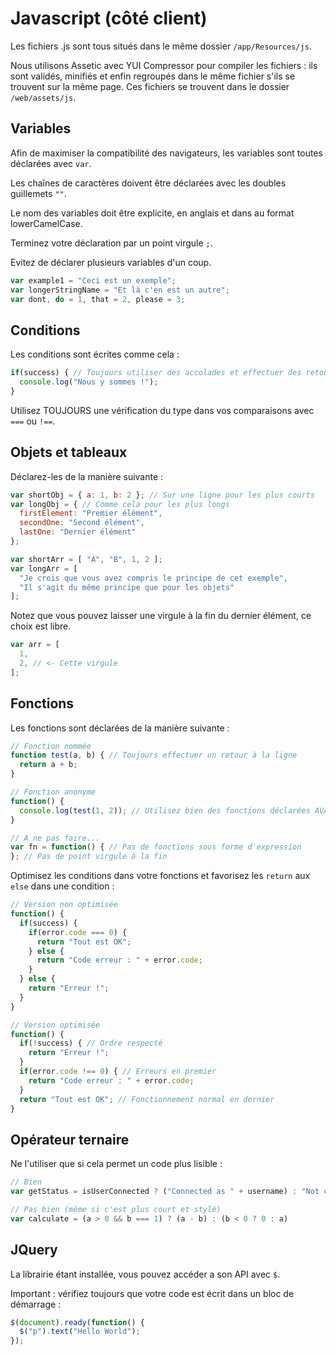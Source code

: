 # Javascript (côté client)

Les fichiers .js sont tous situés dans le même dossier `/app/Resources/js`.

Nous utilisons Assetic avec YUI Compressor pour compiler les fichiers : ils sont validés, minifiés et enfin regroupés
dans le même fichier s'ils se trouvent sur la même page. Ces fichiers se trouvent dans le dossier `/web/assets/js`.

## Variables
Afin de maximiser la compatibilité des navigateurs, les variables sont toutes déclarées avec `var`.

Les chaînes de caractères doivent être déclarées avec les doubles guillemets `""`.

Le nom des variables doit être explicite, en anglais et dans au format lowerCamelCase.

Terminez votre déclaration par un point virgule `;`.

Evitez de déclarer plusieurs variables d'un coup.

```javascript
var example1 = "Ceci est un exemple";
var longerStringName = "Et là c'en est un autre";
var dont, do = 1, that = 2, please = 3;
```

## Conditions
Les conditions sont écrites comme cela :
```javascript
if(success) { // Toujours utiliser des accolades et effectuer des retours à la ligne
  console.log("Nous y sommes !");
}
```

Utilisez TOUJOURS une vérification du type dans vos comparaisons avec `===` ou `!==`.

## Objets et tableaux
Déclarez-les de la manière suivante :
```javascript
var shortObj = { a: 1, b: 2 }; // Sur une ligne pour les plus courts
var longObj = { // Comme cela pour les plus longs
  firstElement: "Premier élément",
  secondOne: "Second élément",
  lastOne: "Dernier élément"
};

var shortArr = [ "A", "B", 1, 2 ];
var longArr = [
  "Je crois que vous avez compris le principe de cet exemple",
  "Il s'agit du même principe que pour les objets"
];
```

Notez que vous pouvez laisser une virgule à la fin du dernier élément, ce choix est libre.
```javascript
var arr = [
  1,
  2, // <- Cette virgule
];
```

## Fonctions
Les fonctions sont déclarées de la manière suivante :
```javascript
// Fonction nommée
function test(a, b) { // Toujours effectuer un retour à la ligne
  return a + b;
}

// Fonction anonyme
function() {
  console.log(test(1, 2)); // Utilisez bien des fonctions déclarées AVANT
}

// A ne pas faire...
var fn = function() { // Pas de fonctions sous forme d'expression
}; // Pas de point virgule à la fin
```

Optimisez les conditions dans votre fonctions et favorisez les `return` aux `else` dans une condition :
```javascript
// Version non optimisée
function() {
  if(success) {
    if(error.code === 0) {
      return "Tout est OK";
    } else {
      return "Code erreur : " + error.code;
    }
  } else {
    return "Erreur !";
  }
}

// Version optimisée
function() {
  if(!success) { // Ordre respecté
    return "Erreur !";
  }
  if(error.code !== 0) { // Erreurs en premier
    return "Code erreur : " + error.code;
  }
  return "Tout est OK"; // Fonctionnement normal en dernier
}
```

## Opérateur ternaire
Ne l'utiliser que si cela permet un code plus lisible :
```javascript
// Bien
var getStatus = isUserConnected ? ("Connected as " + username) : "Not connected";

// Pas bien (même si c'est plus court et stylé)
var calculate = (a > 0 && b === 1) ? (a - b) : (b < 0 ? 0 : a)
```

## JQuery
La librairie étant installée, vous pouvez accéder a son API avec `$`.

Important : vérifiez toujours que votre code est écrit dans un bloc de démarrage :
```javascript
$(document).ready(function() {
  $("p").text("Hello World");
});
```
